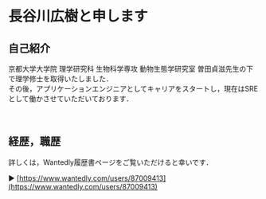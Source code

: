 # 長谷川広樹と申します

## 自己紹介

京都大学大学院 理学研究科 生物科学専攻 動物生態学研究室  曽田貞滋先生の下で理学修士を取得いたしました．  
その後，アプリケーションエンジニアとしてキャリアをスタートし，現在はSREとして働かさせていただいております．  

<br>

## 経歴，職歴

詳しくは，Wantedly履歴書ページをご覧いただけると幸いです．  

▶ [https://www.wantedly.com/users/87009413](https://www.wantedly.com/users/87009413)